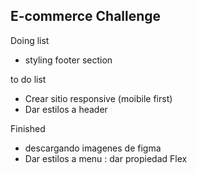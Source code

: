 ## E-commerce Challenge

Doing list
- styling footer section

to do list
- Crear sitio responsive (moibile first)
- Dar estilos a header

Finished
- descargando imagenes de figma
- Dar estilos a menu : dar propiedad Flex